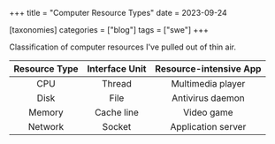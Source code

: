 +++
title = "Computer Resource Types"
date = 2023-09-24

[taxonomies]
categories = ["blog"]
tags = ["swe"]
+++

Classification of computer resources I've pulled out of thin air.

<!-- more -->

| Resource Type | Interface Unit | Resource-intensive App |
|:-------------:|:--------------:|:----------------------:|
|      CPU      |     Thread     |   Multimedia player    |
|     Disk      |      File      |    Antivirus daemon    |
|    Memory     |   Cache line   |       Video game       |
|    Network    |     Socket     |   Application server   |
